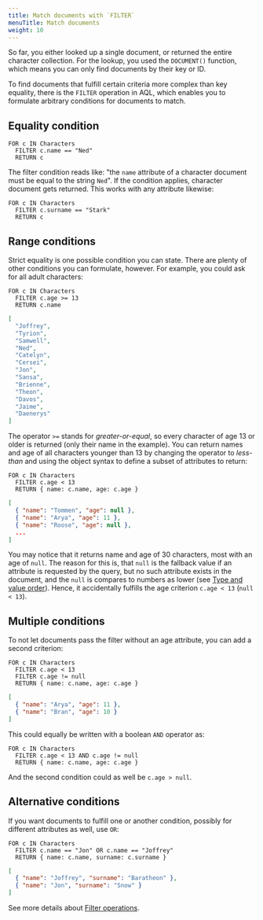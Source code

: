 ```yaml
---
title: Match documents with `FILTER`
menuTitle: Match documents
weight: 10
---
```

So far, you either looked up a single document, or returned the entire character
collection. For the lookup, you used the `DOCUMENT()` function, which means you
can only find documents by their key or ID.

To find documents that fulfill certain criteria more complex than key equality,
there is the `FILTER` operation in AQL, which enables you to formulate arbitrary
conditions for documents to match.

## Equality condition

```aql
FOR c IN Characters
  FILTER c.name == "Ned"
  RETURN c
```

The filter condition reads like: "the `name` attribute of a character document
must be equal to the string `Ned`". If the condition applies, character
document gets returned. This works with any attribute likewise:

```aql
FOR c IN Characters
  FILTER c.surname == "Stark"
  RETURN c
```

## Range conditions

Strict equality is one possible condition you can state. There are plenty of
other conditions you can formulate, however. For example, you could ask for all
adult characters:

```aql
FOR c IN Characters
  FILTER c.age >= 13
  RETURN c.name
```

```json
[
  "Joffrey",
  "Tyrion",
  "Samwell",
  "Ned",
  "Catelyn",
  "Cersei",
  "Jon",
  "Sansa",
  "Brienne",
  "Theon",
  "Davos",
  "Jaime",
  "Daenerys"
]
```

The operator `>=` stands for *greater-or-equal*, so every character of age 13
or older is returned (only their name in the example). You can return names
and age of all characters younger than 13 by changing the operator to
*less-than* and using the object syntax to define a subset of attributes to
return:

```aql
FOR c IN Characters
  FILTER c.age < 13
  RETURN { name: c.name, age: c.age }
```

```json
[
  { "name": "Tommen", "age": null },
  { "name": "Arya", "age": 11 },
  { "name": "Roose", "age": null },
  ...
]
```

You may notice that it returns name and age of 30 characters, most with an
age of `null`. The reason for this is, that `null` is the fallback value if
an attribute is requested by the query, but no such attribute exists in the
document, and the `null` is compares to numbers as lower (see
[Type and value order](../../aql/fundamentals/type-and-value-order.md)). Hence, it
accidentally fulfills the age criterion `c.age < 13` (`null < 13`).

## Multiple conditions

To not let documents pass the filter without an age attribute, you can add a
second criterion:

```aql
FOR c IN Characters
  FILTER c.age < 13
  FILTER c.age != null
  RETURN { name: c.name, age: c.age }
```

```json
[
  { "name": "Arya", "age": 11 },
  { "name": "Bran", "age": 10 }
]
```

This could equally be written with a boolean `AND` operator as:

```aql
FOR c IN Characters
  FILTER c.age < 13 AND c.age != null
  RETURN { name: c.name, age: c.age }
```

And the second condition could as well be `c.age > null`.

## Alternative conditions

If you want documents to fulfill one or another condition, possibly for
different attributes as well, use `OR`:

```aql
FOR c IN Characters
  FILTER c.name == "Jon" OR c.name == "Joffrey"
  RETURN { name: c.name, surname: c.surname }
```

```json
[
  { "name": "Joffrey", "surname": "Baratheon" },
  { "name": "Jon", "surname": "Snow" }
]
```

See more details about [Filter operations](../../aql/high-level-operations/filter.md).
